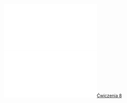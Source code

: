 ![W8_Analiza_21_Fun_2i3_zm](Notatki/Semestr%201/Analiza%20matematyczna%201.2A/Wyk%C5%82ady/Wyk%C5%82ad%208/W8_Analiza_21_Fun_2i3_zm.pdf)
![Drawing 2022-12-09 11.12.32.excalidraw](Notatki/Semestr%201/Analiza%20matematyczna%201.2A/Wyk%C5%82ady/Wyk%C5%82ad%208/Drawing%202022-12-09%2011.12.32.excalidraw.md)[Ćwiczenia 8](Notatki/Semestr%201/Analiza%20matematyczna%201.2A/%C4%86wiczenia/%C4%86wiczenia%208/%C4%86wiczenia%208.md)